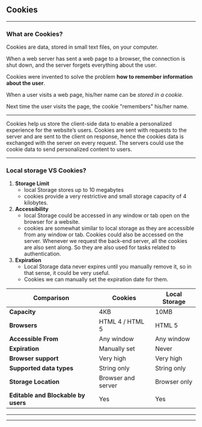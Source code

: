 ## Cookies

---

<!-- **How to get user preferences from cookies ?** -->

### What are Cookies?

Cookies are data, stored in small text files, on your computer.

When a web server has sent a web page to a browser, the connection is shut down, and the server forgets everything about the user.

Cookies were invented to solve the problem **how to remember information about the user**.

When a user visits a web page, his/her name can be _stored in a cookie._

Next time the user visits the page, the cookie "remembers" his/her name.

---

Cookies help us store the client-side data to enable a personalized experience for the website’s users. Cookies are sent with requests to the server and are sent to the client on response, hence the cookies data is exchanged with the server on every request. The servers could use the cookie data to send personalized content to users.

---

### Local storage VS Cookies?

1. **Storage Limit**
   - local Storage stores up to 10 megabytes
   - cookies provide a very restrictive and small storage capacity of 4 kilobytes.
2. **Accessibility**
   - local Storage could be accessed in any window or tab open on the browser for a website.
   - cookies are somewhat similar to local storage as they are accessible from any window or tab.
     Cookies could also be accessed on the server. Whenever we request the back-end server, all the cookies are also sent along. So they are also used for tasks related to authentication.
3. **Expiration**
   - Local Storage data never expires until you manually remove it, so in that sense, it could be very useful.
   - Cookies we can manually set the expiration date for them.

| Comparison                          | Cookies            | Local Storage |
| ----------------------------------- | ------------------ | ------------- |
| **Capacity**                        | 4KB                | 10MB          |
| **Browsers**                        | HTML 4 / HTML 5    | HTML 5        |
| **Accessible From**                 | Any window         | Any window    |
| **Expiration**                      | Manually set       | Never         |
| **Browser support**                 | Very high          | Very high     |
| **Supported data types**            | String only        | String only   |
| **Storage Location**                | Browser and server | Browser only  |
| **Editable and Blockable by users** | Yes                | Yes           |

---

---
